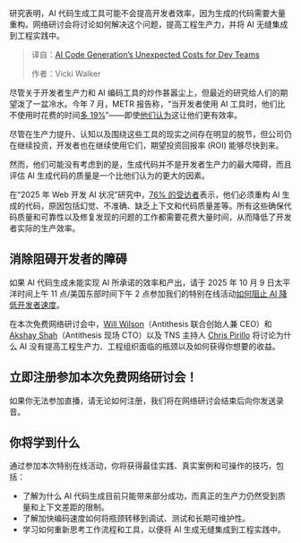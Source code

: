 
<!--
title: AI代码生成给开发者团队带来的意外支出
cover: https://cdn.thenewstack.io/media/2025/09/a7b32da0-aicodegenerationunexpectedcostsdevteams.jpg
summary: 研究表明，AI 代码生成工具可能不会提高开发者效率，因为生成的代码需要大量重构。网络研讨会将讨论如何解决这个问题，提高工程生产力，并将 AI 无缝集成到工程实践中。
-->

研究表明，AI 代码生成工具可能不会提高开发者效率，因为生成的代码需要大量重构。网络研讨会将讨论如何解决这个问题，提高工程生产力，并将 AI 无缝集成到工程实践中。

> 译自：[AI Code Generation’s Unexpected Costs for Dev Teams](https://thenewstack.io/ai-code-generations-unexpected-costs-for-dev-teams/)
> 
> 作者：Vicki Walker

尽管关于开发者生产力和 AI 编码工具的炒作甚嚣尘上，但最近的研究给人们的期望泼了一盆冷水。今年 7 月，METR 报告称，“当开发者使用 AI 工具时，他们比不使用时花费的时间[多 19%](https://metr.org/blog/2025-07-10-early-2025-ai-experienced-os-dev-study/)”——即使[他们认为](https://thenewstack.io/the-top-ai-tool-for-devs-isnt-github-copilot-new-report-finds/)这让他们更有效率。

尽管在生产力提升、认知以及围绕这些工具的现实之间存在明显的脱节，但公司仍在继续投资，开发者也在继续使用它们，期望投资回报率 (ROI) 能够尽快到来。

然而，他们可能没有考虑到的是，生成代码并不是开发者生产力的最大障碍，而且评估 AI 生成代码的质量是一个比他们认为的更大的因素。

在“2025 年 Web 开发 AI 状况”研究中，[76% 的受访者](https://thenewstack.io/ai-generated-code-needs-refactoring-say-76-of-developers/)表示，他们必须重构 AI 生成的代码，原因包括幻觉、不准确、缺乏上下文和代码质量差等。所有这些确保代码质量和可靠性以及修复发现的问题的工作都需要花费大量时间，从而降低了开发者实际的生产效率。

## 消除阻碍开发者的障碍

如果 AI 代码生成未能实现 AI 所承诺的效率和产出，请于 2025 年 10 月 9 日太平洋时间上午 11 点/美国东部时间下午 2 点参加我们的特别在线活动[如何阻止 AI 降低开发者速度](https://thenewstack.io/webinar/how-to-stop-ai-from-slowing-developers-down/)。

在本次免费网络研讨会中，[Will Wilson](https://www.linkedin.com/in/will-wilson-330276112/)（Antithesis 联合创始人兼 CEO）和 [Akshay Shah](https://www.linkedin.com/in/akshayjshah/)（Antithesis 现场 CTO）以及 TNS 主持人 [Chris Pirillo](https://www.linkedin.com/in/chrispirillo) 将讨论为什么 AI 没有提高工程生产力、工程组织面临的瓶颈以及如何获得你想要的收益。

## 立即注册参加本次免费网络研讨会！

如果你无法参加直播，请无论如何注册，我们将在网络研讨会结束后向你发送录音。

## 你将学到什么

通过参加本次特别在线活动，你将获得最佳实践、真实案例和可操作的技巧，包括：

* 了解为什么 AI 代码生成目前只能带来部分成功，而真正的生产力仍然受到质量和上下文差距的限制。
* 了解加快编码速度如何将瓶颈转移到调试、测试和长期可维护性。
* 学习如何重新思考工作流程和工具，以便将 AI 生成无缝集成到工程实践中。